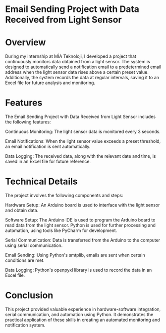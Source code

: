 # Email Sending Project with Data Received from Light Sensor
# Overview
During my internship at MİA Teknoloji, I developed a project that continuously monitors data obtained from a light sensor. The system is designed to automatically send a notification email to a predetermined email address when the light sensor data rises above a certain preset value. Additionally, the system records the data at regular intervals, saving it to an Excel file for future analysis and monitoring.

# Features
The Email Sending Project with Data Received from Light Sensor includes the following features:

Continuous Monitoring: The light sensor data is monitored every 3 seconds.

Email Notifications: When the light sensor value exceeds a preset threshold, an email notification is sent automatically.

Data Logging: The received data, along with the relevant date and time, is saved in an Excel file for future reference.

# Technical Details
The project involves the following components and steps:

Hardware Setup: An Arduino board is used to interface with the light sensor and obtain data.

Software Setup: The Arduino IDE is used to program the Arduino board to read data from the light sensor. Python is used for further processing and automation, using tools like PyCharm for development.

Serial Communication: Data is transferred from the Arduino to the computer using serial communication.

Email Sending: Using Python's smtplib, emails are sent when certain conditions are met.

Data Logging: Python's openpyxl library is used to record the data in an Excel file.

# Conclusion
This project provided valuable experience in hardware-software integration, serial communication, and automation using Python. It demonstrates the practical application of these skills in creating an automated monitoring and notification system.
